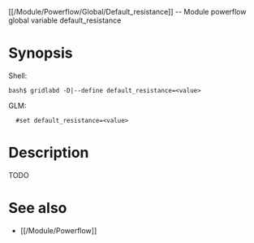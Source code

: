 [[/Module/Powerflow/Global/Default_resistance]] -- Module powerflow global variable default_resistance

# Synopsis
Shell:
~~~
bash$ gridlabd -D|--define default_resistance=<value>
~~~
GLM:
~~~
  #set default_resistance=<value>
~~~

# Description

TODO

# See also
* [[/Module/Powerflow]]
